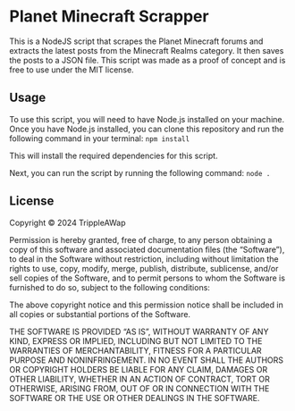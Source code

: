 # Planet Minecraft Scrapper

This is a NodeJS script that scrapes the Planet Minecraft forums and extracts the latest posts from the Minecraft Realms category. It then saves the posts to a JSON file. This script was made as a proof of concept and is free to use under the MIT license.


## Usage

To use this script, you will need to have Node.js installed on your machine. Once you have Node.js installed, you can clone this repository and run the following command in your terminal:
    `npm install`

This will install the required dependencies for this script.

Next, you can run the script by running the following command:
    `node .`


## License
Copyright © 2024 TrippleAWap

Permission is hereby granted, free of charge, to any person obtaining a copy of this software and associated documentation files (the “Software”), to deal in the Software without restriction, including without limitation the rights to use, copy, modify, merge, publish, distribute, sublicense, and/or sell copies of the Software, and to permit persons to whom the Software is furnished to do so, subject to the following conditions:

The above copyright notice and this permission notice shall be included in all copies or substantial portions of the Software.

THE SOFTWARE IS PROVIDED “AS IS”, WITHOUT WARRANTY OF ANY KIND, EXPRESS OR IMPLIED, INCLUDING BUT NOT LIMITED TO THE WARRANTIES OF MERCHANTABILITY, FITNESS FOR A PARTICULAR PURPOSE AND NONINFRINGEMENT. IN NO EVENT SHALL THE AUTHORS OR COPYRIGHT HOLDERS BE LIABLE FOR ANY CLAIM, DAMAGES OR OTHER LIABILITY, WHETHER IN AN ACTION OF CONTRACT, TORT OR OTHERWISE, ARISING FROM, OUT OF OR IN CONNECTION WITH THE SOFTWARE OR THE USE OR OTHER DEALINGS IN THE SOFTWARE.
